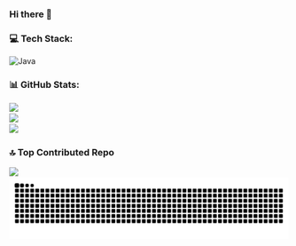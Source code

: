 ### Hi there 👋

### 💻 Tech Stack:
![Java](https://img.shields.io/badge/java-%23ED8B00.svg?style=for-the-badge&logo=java&logoColor=white)

### 📊 GitHub Stats:
![](https://github-readme-stats.vercel.app/api?username=SelenDilek&theme=dark&include_all_commits=true&count_private=true)<br/>
![](https://github-readme-streak-stats.herokuapp.com/?user=SelenDilek&theme=dark&hide_border=false)<br/>
![](https://github-readme-stats.vercel.app/api/top-langs/?username=SelenDilek&theme=dark&hide=javascript,html&include_all_commits=true&count_private=true)

### 🔝 Top Contributed Repo
![](https://github-contributor-stats.vercel.app/api?username=SelenDilek&limit=5&theme=dark&combine_all_yearly_contributions=true)
![](https://github.com/BEPb/BEPb/raw/output/github-contribution-grid-snake.svg)

